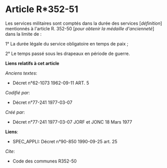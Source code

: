# Article R*352-51

Les services militaires sont comptés dans la durée des services [*définition*] mentionnés à l'article R. 352-50 [*pour
obtenir la médaille d'ancienneté*] dans la limite de :

1° La durée légale du service obligatoire en temps de paix ;

2° Le temps passé sous les drapeaux en période de guerre.

**Liens relatifs à cet article**

_Anciens textes_:

  - Décret n°62-1073 1962-09-11 ART. 5

_Codifié par_:

  - Décret n°77-241 1977-03-07

_Créé par_:

  - Décret n°77-241 1977-03-07 JORF et JONC 18 Mars 1977

**Liens**:

  - SPEC_APPLI: Décret n°90-850 1990-09-25 art. 25

_Cite_:

  - Code des communes R352-50
